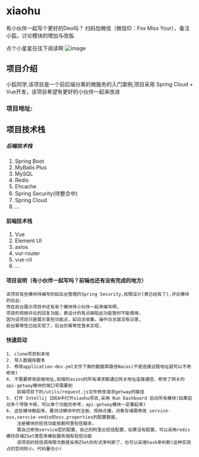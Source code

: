 # xiaohu
有小伙伴一起写个更好的Deo吗？
扫码加微信（微信ID：Fox Miss Your），备注小狐，讨论模块的增加与改版.


点个小星星在往下阅读啊
![image](https://jiuge-guli.oss-cn-shanghai.aliyuncs.com/mmqrcode1593145350347.png)

  ## 项目介绍

  小狐同学,该项目是一个前后端分离的微服务的入门案例,项目采用 Spring Cloud + Vue开发，该项目希望有更好的小伙伴一起来改进
  ### 项目地址:
  
 ## 项目技术栈
 ##### 后端技术栈
  1. Spring Boot 
  2. MyBatis Plus
  3. MySQL
  4. Redis
  5. Ehcache
  6. Spring Security(待整合中)
  7. Spring Cloud
  8. ...
 #### 前端技术栈 
  1. Vue
  2. Element UI
  3. axios
  4. vur-router
  5. vue-cli
  6. ...
  
  #### 项目说明（有小伙伴一起写吗？前端也还有没有完成的地方）
    该项目有些模块待编写的如后台管理的Spring Security,权限设计(表已经有了),评论模块的后台，
    而在前台展示项目中还有有个模块待小伙伴一起来编写啊，
    项目的视频评论的回复功能，表设计的有点缺陷此功能暂时不能使用，
    因为该项目只是展示某些功能点，如日志收集，操作日志就没有记录,
    前台幂等性已经实现了，后台的幂等性暂未实现，


  
  #### 快速启动
    1. clone项目到本地 
    2. 导入数据库脚本
    3. 修改application-dev.yml文件下面的数据库路径Nacos(不是连接远程地址就可以不用修改)
    4. 不需要修改前端地址,前端的axios的所有请求都通过网关地址连接通信，修改了网关的api-getway模块的端口号需要到 
        前端项目下的/utils/request.js文件修改请求getway的路径
    5. 打开 Intellij IDEA中打开xiaohu项目,采用 Run Dashboard 启动所有模块(如果启动多个导致卡顿，可以单个功能的参考，api-getway模块一定要起来)
    6. 这些模块都起来，要测试模块中的注册，视频点播，对象存储需修改 service-oss,servcie-vedio的oss.properties的配置数据,
        注册模块的短信功能依赖阿里短信服务，
        需自己修改service层的配置，自己的阿里云短信配置，如果没有配置，可以采用redis模仿存储ZSet类型来模拟服务端有短信功能
        该项目的短信调用限次数是采用ZSet的形式来判断了，也可以采用hash来判断(这种实现占的空间较小，代码量也小)
    

    
    
  
     
 
 
  
